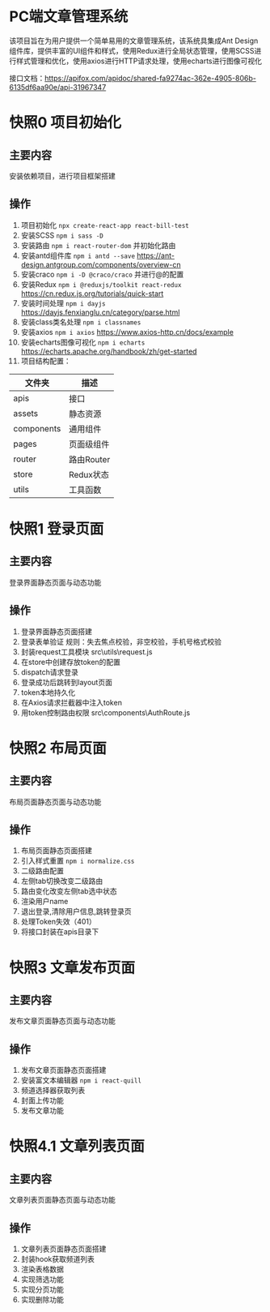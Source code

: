 # PC端文章管理系统
该项目旨在为用户提供一个简单易用的文章管理系统，该系统具集成Ant Design组件库，提供丰富的UI组件和样式，使用Redux进行全局状态管理，使用SCSS进行样式管理和优化，使用axios进行HTTP请求处理，使用echarts进行图像可视化

接口文档：https://apifox.com/apidoc/shared-fa9274ac-362e-4905-806b-6135df6aa90e/api-31967347

# 快照0 项目初始化
## 主要内容
安装依赖项目，进行项目框架搭建

## 操作
1. 项目初始化 `npx create-react-app react-bill-test`
2. 安装SCSS `npm i sass -D`
3. 安装路由 `npm i react-router-dom`
并初始化路由
4. 安装antd组件库 `npm i antd --save`
https://ant-design.antgroup.com/components/overview-cn
5. 安装craco `npm i -D @craco/craco`
并进行@的配置
6. 安装Redux `npm i @reduxjs/toolkit react-redux`
https://cn.redux.js.org/tutorials/quick-start
7. 安装时间处理 `npm i dayjs`
https://dayjs.fenxianglu.cn/category/parse.html
8. 安装class类名处理 `npm i classnames`
9. 安装axios `npm i axios`
https://www.axios-http.cn/docs/example
10. 安装echarts图像可视化 `npm i echarts`
https://echarts.apache.org/handbook/zh/get-started
11. 项目结构配置：

| 文件夹 | 描述 |
| --- | --- |
| apis | 接口 |
| assets | 静态资源 |
| components | 通用组件 |
| pages| 页面级组件 |
| router | 路由Router |
| store | Redux状态 |
| utils | 工具函数 |

# 快照1 登录页面
## 主要内容
登录界面静态页面与动态功能

## 操作
1. 登录界面静态页面搭建
2. 登录表单验证
规则：失去焦点校验，非空校验，手机号格式校验
3. 封装request工具模块
src\utils\request.js
4. 在store中创建存放token的配置
5. dispatch请求登录
6. 登录成功后跳转到layout页面
7. token本地持久化
8. 在Axios请求拦截器中注入token
9. 用token控制路由权限
src\components\AuthRoute.js

# 快照2 布局页面
## 主要内容
布局页面静态页面与动态功能

## 操作
1. 布局页面静态页面搭建
2. 引入样式重置 `npm i normalize.css`
3. 二级路由配置
4. 左侧tab切换改变二级路由
5. 路由变化改变左侧tab选中状态
6. 渲染用户name
7. 退出登录,清除用户信息,跳转登录页
8. 处理Token失效（401）
9. 将接口封装在apis目录下

# 快照3 文章发布页面
## 主要内容
发布文章页面静态页面与动态功能

## 操作
1. 发布文章页面静态页面搭建
2. 安装富文本编辑器 `npm i react-quill`
3. 频道选择器获取列表
4. 封面上传功能
5. 发布文章功能

# 快照4.1 文章列表页面
## 主要内容
文章列表页面静态页面与动态功能

## 操作
1. 文章列表页面静态页面搭建
2. 封装hook获取频道列表
3. 渲染表格数据
4. 实现筛选功能
5. 实现分页功能
6. 实现删除功能